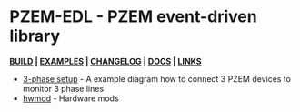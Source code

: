 PZEM-EDL - PZEM event-driven library
======

__[BUILD](/docs/BUILD.md) | [EXAMPLES](/examples/README.md) | [CHANGELOG](/CHANGELOG.md) | [DOCS](/docs/README.md) | [LINKS](/docs/LINKS.md)__


 * [3-phase setup](3ph.md) - A example diagram how to connect 3 PZEM devices to monitor 3 phase lines
 * [hwmod](hwmod.md) - Hardware mods
